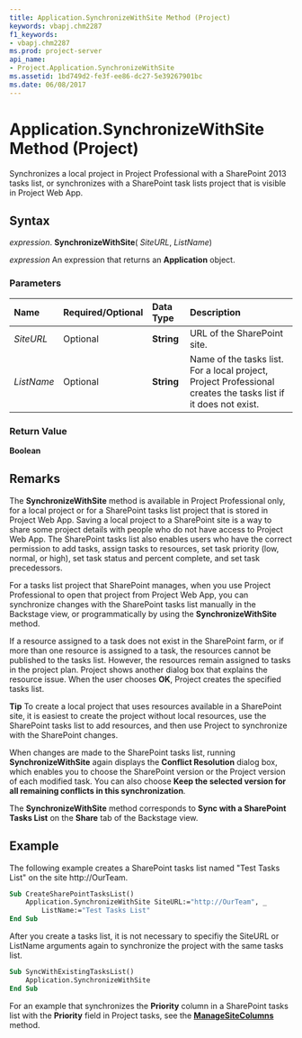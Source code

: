 ```yaml
---
title: Application.SynchronizeWithSite Method (Project)
keywords: vbapj.chm2287
f1_keywords:
- vbapj.chm2287
ms.prod: project-server
api_name:
- Project.Application.SynchronizeWithSite
ms.assetid: 1bd749d2-fe3f-ee86-dc27-5e39267901bc
ms.date: 06/08/2017
---
```



# Application.SynchronizeWithSite Method (Project)

Synchronizes a local project in Project Professional with a SharePoint 2013 tasks list, or synchronizes with a SharePoint task lists project that is visible in Project Web App.


## Syntax

 _expression_. **SynchronizeWithSite**( _SiteURL_,  _ListName_)

 _expression_ An expression that returns an **Application** object.


### Parameters



|**Name**|**Required/Optional**|**Data Type**|**Description**|
|:-----|:-----|:-----|:-----|
| _SiteURL_|Optional|**String**|URL of the SharePoint site.|
| _ListName_|Optional|**String**|Name of the tasks list. For a local project, Project Professional creates the tasks list if it does not exist.|

### Return Value

 **Boolean**


## Remarks

The **SynchronizeWithSite** method is available in Project Professional only, for a local project or for a SharePoint tasks list project that is stored in Project Web App. Saving a local project to a SharePoint site is a way to share some project details with people who do not have access to Project Web App. The SharePoint tasks list also enables users who have the correct permission to add tasks, assign tasks to resources, set task priority (low, normal, or high), set task status and percent complete, and set task precedessors.

For a tasks list project that SharePoint manages, when you use Project Professional to open that project from Project Web App, you can synchronize changes with the SharePoint tasks list manually in the Backstage view, or programmatically by using the **SynchronizeWithSite** method.

If a resource assigned to a task does not exist in the SharePoint farm, or if more than one resource is assigned to a task, the resources cannot be published to the tasks list. However, the resources remain assigned to tasks in the project plan. Project shows another dialog box that explains the resource issue. When the user chooses **OK**, Project creates the specified tasks list.


 **Tip**  To create a local project that uses resources available in a SharePoint site, it is easiest to create the project without local resources, use the SharePoint tasks list to add resources, and then use Project to synchronize with the SharePoint changes.

When changes are made to the SharePoint tasks list, running **SynchronizeWithSite** again displays the **Conflict Resolution** dialog box, which enables you to choose the SharePoint version or the Project version of each modified task. You can also choose **Keep the selected version for all remaining conflicts in this synchronization**.

The **SynchronizeWithSite** method corresponds to **Sync with a SharePoint Tasks List** on the **Share** tab of the Backstage view.


## Example

The following example creates a SharePoint tasks list named "Test Tasks List" on the site http://OurTeam.


```vb
Sub CreateSharePointTasksList() 
    Application.SynchronizeWithSite SiteURL:="http://OurTeam", _
        ListName:="Test Tasks List" 
End Sub
```

After you create a tasks list, it is not necessary to specifiy the SiteURL or ListName arguments again to synchronize the project with the same tasks list.




```vb
Sub SyncWithExistingTasksList() 
    Application.SynchronizeWithSite 
End Sub
```

For an example that synchronizes the **Priority** column in a SharePoint tasks list with the **Priority** field in Project tasks, see the **[ManageSiteColumns](application-managesitecolumns-method-project.md)** method.


